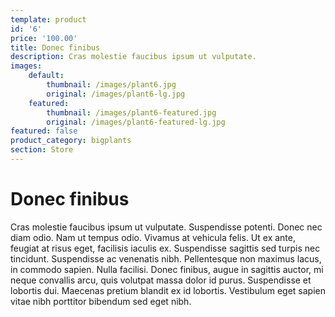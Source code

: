 ```yaml
---
template: product
id: '6'
price: '100.00'
title: Donec finibus
description: Cras molestie faucibus ipsum ut vulputate.
images:
    default:
        thumbnail: /images/plant6.jpg
        original: /images/plant6-lg.jpg
    featured: 
        thumbnail: /images/plant6-featured.jpg
        original: /images/plant6-featured-lg.jpg
featured: false
product_category: bigplants
section: Store
---
```


# Donec finibus

Cras molestie faucibus ipsum ut vulputate. Suspendisse potenti. Donec nec diam odio. Nam ut tempus odio. Vivamus at vehicula felis. Ut ex ante, feugiat at risus eget, facilisis iaculis ex. Suspendisse sagittis sed turpis nec tincidunt. Suspendisse ac venenatis nibh. Pellentesque non maximus lacus, in commodo sapien. Nulla facilisi. Donec finibus, augue in sagittis auctor, mi neque convallis arcu, quis volutpat massa dolor id purus. Suspendisse et lobortis dui. Maecenas pretium blandit ex id lobortis. Vestibulum eget sapien vitae nibh porttitor bibendum sed eget nibh.